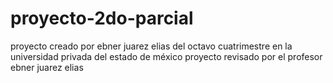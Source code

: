 # proyecto-2do-parcial
proyecto creado por ebner juarez elias del octavo cuatrimestre en la universidad privada del estado de méxico
proyecto revisado por el profesor ebner juarez elias
